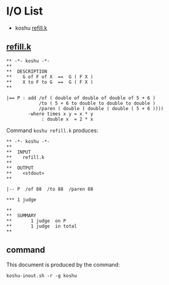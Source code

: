 # I/O List

- koshu [refill.k](#refillk)



## [refill.k](refill.k)

```
** -*- koshu -*-
**
**  DESCRIPTION
**    G of F of X  ==  G ( F X )
**    X to F to G  ==  G ( F X )
**

|== P : add /of ( double of double of double of 5 + 6 )
            /to ( 5 + 6 to double to double to double )
            /paren ( double ( double ( double ( 5 + 6 ))))
        -where times x y = x * y
             : double x  = 2 * x
```

Command `koshu refill.k` produces:

```
** -*- koshu -*-
**
**  INPUT
**    refill.k
**
**  OUTPUT
**    <stdout>
**

|-- P  /of 88  /to 88  /paren 88

*** 1 judge 

**
**  SUMMARY
**       1 judge  on P
**       1 judge  in total
**
```



## command

This document is produced by the command:

```
koshu-inout.sh -r -g koshu
```
